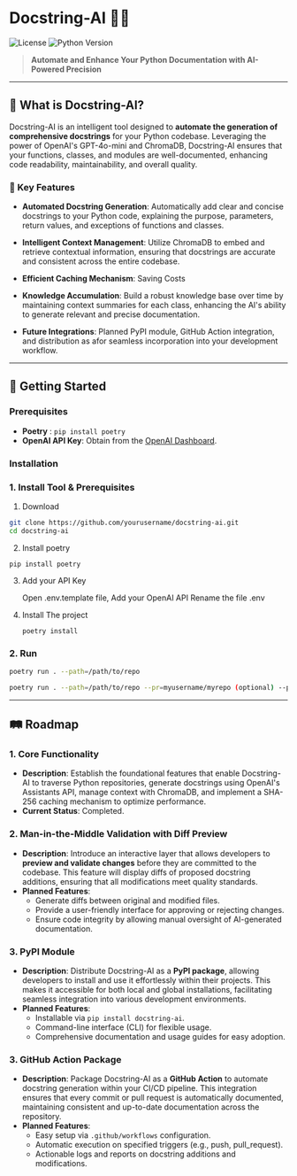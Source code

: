 # Docstring-AI 🤖✨

![License](https://img.shields.io/github/license/yourusername/docstring-ai)
![Python Version](https://img.shields.io/badge/python-3.7%2B-blue.svg)

> **Automate and Enhance Your Python Documentation with AI-Powered Precision**

---

## 📜 What is Docstring-AI?

Docstring-AI is an intelligent tool designed to **automate the generation of comprehensive docstrings** for your Python codebase. Leveraging the power of OpenAI's GPT-4o-mini and ChromaDB, Docstring-AI ensures that your functions, classes, and modules are well-documented, enhancing code readability, maintainability, and overall quality.

### 🌟 Key Features

- **Automated Docstring Generation**: Automatically add clear and concise docstrings to your Python code, explaining the purpose, parameters, return values, and exceptions of functions and classes.
  
- **Intelligent Context Management**: Utilize ChromaDB to embed and retrieve contextual information, ensuring that docstrings are accurate and consistent across the entire codebase.
  
- **Efficient Caching Mechanism**: Saving Costs

- **Knowledge Accumulation**: Build a robust knowledge base over time by maintaining context summaries for each class, enhancing the AI's ability to generate relevant and precise documentation.
  
- **Future Integrations**: Planned PyPI module, GitHub Action integration, and distribution as afor seamless incorporation into your development workflow.

---

## 🚀 Getting Started

### Prerequisites

- **Poetry** : `pip install poetry`
- **OpenAI API Key**: Obtain from the [OpenAI Dashboard](https://platform.openai.com/account/api-keys).

### Installation 

### 1. **Install Tool & Prerequisites**

1. Download
  ```bash
  git clone https://github.com/yourusername/docstring-ai.git
  cd docstring-ai
  ```

2. Install poetry
  
  `pip install poetry`

3. Add your API Key

    Open .env.template file,
    Add your OpenAI API
    Rename the file .env

4. Install The project

    `poetry install`

### 2. **Run**

  ```bash
  poetry run . --path=/path/to/repo 
  ```

  ```bash
  poetry run . --path=/path/to/repo --pr=myusername/myrepo (optional) --pr_name=your_custom_pr_name
  ```

---

## 🛤️ Roadmap

### 1. **Core Functionality**
   - **Description**: Establish the foundational features that enable Docstring-AI to traverse Python repositories, generate docstrings using OpenAI's Assistants API, manage context with ChromaDB, and implement a SHA-256 caching mechanism to optimize performance.
   - **Current Status**: Completed.


### 2. **Man-in-the-Middle Validation with Diff Preview**
   - **Description**: Introduce an interactive layer that allows developers to **preview and validate changes** before they are committed to the codebase. This feature will display diffs of proposed docstring additions, ensuring that all modifications meet quality standards.
   - **Planned Features**:
     - Generate diffs between original and modified files.
     - Provide a user-friendly interface for approving or rejecting changes.
     - Ensure code integrity by allowing manual oversight of AI-generated documentation.


### 3. **PyPI Module**
   - **Description**: Distribute Docstring-AI as a **PyPI package**, allowing developers to install and use it effortlessly within their projects. This makes it accessible for both local and global installations, facilitating seamless integration into various development environments.
   - **Planned Features**:
     - Installable via `pip install docstring-ai`.
     - Command-line interface (CLI) for flexible usage.
     - Comprehensive documentation and usage guides for easy adoption.


### 3. **GitHub Action Package**
   - **Description**: Package Docstring-AI as a **GitHub Action** to automate docstring generation within your CI/CD pipeline. This integration ensures that every commit or pull request is automatically documented, maintaining consistent and up-to-date documentation across the repository.
   - **Planned Features**:
     - Easy setup via `.github/workflows` configuration.
     - Automatic execution on specified triggers (e.g., push, pull_request).
     - Actionable logs and reports on docstring additions and modifications.

